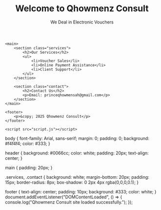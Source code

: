 <!DOCTYPE html>
<html lang="en">
<head>
    <meta charset="UTF-8">
    <title>Qhowmenz Consult</title>
    <link rel="stylesheet" href="style.css">
</head>
<body>
    <header>
        <h1>Welcome to Qhowmenz Consult</h1>
        <p>We Deal in Electronic Vouchers</p>
    </header>

    <main>
        <section class="services">
            <h2>Our Services</h2>
            <ul>
                <li>Voucher Sales</li>
                <li>Online Payment Assistance</li>
                <li>Client Support</li>
            </ul>
        </section>

        <section class="contact">
            <h2>Contact Us</h2>
            <p>Email: princeqhowmensah@gmail.com</p>
        </section>
    </main>

    <footer>
        <p>&copy; 2025 Qhowmenz Consult</p>
    </footer>

    <script src="script.js"></script>
</body>
</html>
body {
    font-family: Arial, sans-serif;
    margin: 0;
    padding: 0;
    background: #f4f4f4;
    color: #333;
}

header {
    background: #0066cc;
    color: white;
    padding: 20px;
    text-align: center;
}

main {
    padding: 20px;
}

.services, .contact {
    background: white;
    margin-bottom: 20px;
    padding: 15px;
    border-radius: 8px;
    box-shadow: 0 2px 4px rgba(0,0,0,0.1);
}

footer {
    text-align: center;
    padding: 10px;
    background: #333;
    color: white;
}
document.addEventListener("DOMContentLoaded", () => {
    console.log("Qhowmenz Consult site loaded successfully.");
});
